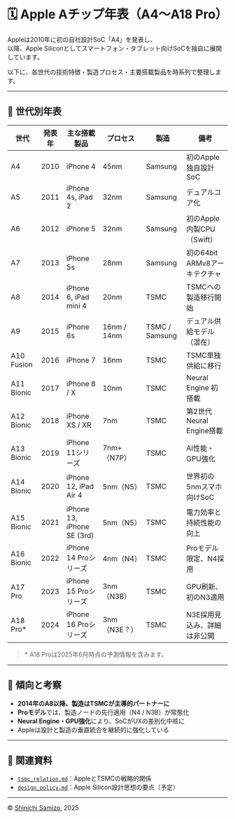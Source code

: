 # 🗓️ Apple Aチップ年表（A4〜A18 Pro）

Appleは2010年に初の自社設計SoC「A4」を発表し、  
以降、Apple Siliconとしてスマートフォン・タブレット向けSoCを独自に展開しています。  

以下に、各世代の技術特徴・製造プロセス・主要搭載製品を時系列で整理します。

---

## 📘 世代別年表

| 世代         | 発表年 | 主な搭載製品               | プロセス       | 製造          | 備考                                 |
|--------------|--------|----------------------------|----------------|---------------|--------------------------------------|
| A4           | 2010   | iPhone 4                   | 45nm           | Samsung       | 初のApple独自設計SoC                |
| A5           | 2011   | iPhone 4s, iPad 2          | 32nm           | Samsung       | デュアルコア化                       |
| A6           | 2012   | iPhone 5                   | 32nm           | Samsung       | 初のApple内製CPU（Swift）           |
| A7           | 2013   | iPhone 5s                  | 28nm           | Samsung       | 初の64bit ARMv8アーキテクチャ       |
| A8           | 2014   | iPhone 6, iPad mini 4      | 20nm           | TSMC          | TSMCへの製造移行開始                |
| A9           | 2015   | iPhone 6s                  | 16nm / 14nm    | TSMC / Samsung| デュアル供給モデル（混在）          |
| A10 Fusion   | 2016   | iPhone 7                   | 16nm           | TSMC          | TSMC単独供給に移行                  |
| A11 Bionic   | 2017   | iPhone 8 / X               | 10nm           | TSMC          | Neural Engine 初搭載                |
| A12 Bionic   | 2018   | iPhone XS / XR             | 7nm            | TSMC          | 第2世代Neural Engine搭載            |
| A13 Bionic   | 2019   | iPhone 11シリーズ          | 7nm+（N7P）    | TSMC          | AI性能・GPU強化                     |
| A14 Bionic   | 2020   | iPhone 12, iPad Air 4      | 5nm（N5）      | TSMC          | 世界初の5nmスマホ向けSoC           |
| A15 Bionic   | 2021   | iPhone 13, iPhone SE (3rd) | 5nm（N5）      | TSMC          | 電力効率と持続性能の向上            |
| A16 Bionic   | 2022   | iPhone 14 Proシリーズ      | 4nm（N4）      | TSMC          | Proモデル限定、N4採用               |
| A17 Pro      | 2023   | iPhone 15 Proシリーズ      | 3nm（N3B）     | TSMC          | GPU刷新、初のN3適用                 |
| A18 Pro*     | 2024   | iPhone 16 Proシリーズ      | 3nm（N3E？）   | TSMC          | N3E採用見込み、詳細は非公開         |

> \* A18 Proは2025年6月時点の予測情報を含みます。

---

## 🔎 傾向と考察

- **2014年のA8以降、製造はTSMCが主導的パートナーに**
- **Proモデル**では、製造ノードの先行適用（N4 / N3B）が常態化  
- **Neural Engine・GPU強化**により、SoCがUXの差別化中核に  
- Appleは設計と製造の垂直統合を継続的に強化している

---

## 📎 関連資料

- [`tsmc_relation.md`](./tsmc_relation.md)：AppleとTSMCの戦略的関係  
- [`design_policy.md`](./design_policy.md)：Apple Silicon設計思想の要点（予定）

---

© [Shinichi Samizo](https://github.com/Samizo-AITL), 2025
